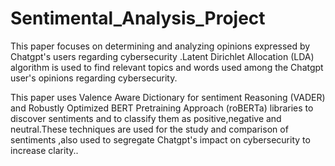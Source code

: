 # Sentimental_Analysis_Project
This paper focuses on determining and analyzing opinions expressed by Chatgpt's users regarding cybersecurity .Latent Dirichlet Allocation (LDA) algorithm is used to find relevant topics and words used among the Chatgpt user's opinions regarding cybersecurity. 

 This paper uses Valence Aware Dictionary for sentiment Reasoning (VADER) and Robustly Optimized BERT Pretraining Approach (roBERTa) libraries to discover sentiments and to classify them as positive,negative and neutral.These techniques  are used for the study and comparison of sentiments ,also used to segregate
Chatgpt's impact on cybersecurity to increase clarity.. 

